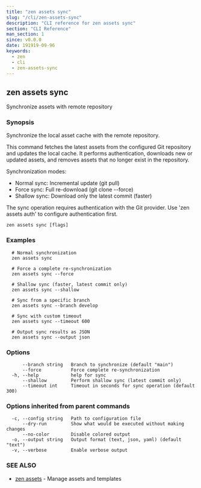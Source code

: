```yaml
---
title: "zen assets sync"
slug: "/cli/zen-assets-sync"
description: "CLI reference for zen assets sync"
section: "CLI Reference"
man_section: 1
since: v0.0.0
date: 191919-09-96
keywords:
  - zen
  - cli
  - zen-assets-sync
---
```


## zen assets sync

Synchronize assets with remote repository

### Synopsis

Synchronize the local asset cache with the remote repository.

This command fetches the latest assets from the configured Git repository
and updates the local cache. It performs authentication, downloads new or
updated assets, and removes assets that no longer exist in the repository.

Synchronization modes:
- Normal sync: Incremental update (git pull)
- Force sync: Full re-download (git clone --force)
- Shallow sync: Download only the latest commit (faster)

The sync operation requires authentication with the Git provider.
Use 'zen assets auth' to configure authentication first.

```
zen assets sync [flags]
```

### Examples

```
  # Normal synchronization
  zen assets sync

  # Force a complete re-synchronization
  zen assets sync --force

  # Shallow sync (faster, latest commit only)
  zen assets sync --shallow

  # Sync from a specific branch
  zen assets sync --branch develop

  # Sync with custom timeout
  zen assets sync --timeout 600

  # Output sync results as JSON
  zen assets sync --output json
```

### Options

```
      --branch string   Branch to synchronize (default "main")
      --force           Force complete re-synchronization
  -h, --help            help for sync
      --shallow         Perform shallow sync (latest commit only)
      --timeout int     Timeout in seconds for sync operation (default 300)
```

### Options inherited from parent commands

```
  -c, --config string   Path to configuration file
      --dry-run         Show what would be executed without making changes
      --no-color        Disable colored output
  -o, --output string   Output format (text, json, yaml) (default "text")
  -v, --verbose         Enable verbose output
```

### SEE ALSO

* [zen assets](zen-assets.md.md)	 - Manage assets and templates

